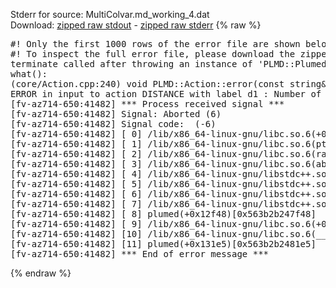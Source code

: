 Stderr for source:  MultiColvar.md_working_4.dat   
Download: [zipped raw stdout](MultiColvar.md_working_4.dat.plumed.stdout.txt.zip) - [zipped raw stderr](MultiColvar.md_working_4.dat.plumed.stderr.txt.zip) 
{% raw %}
<pre>
#! Only the first 1000 rows of the error file are shown below
#! To inspect the full error file, please download the zipped raw stderr file above
terminate called after throwing an instance of 'PLMD::Plumed::ExceptionError'
what():
(core/Action.cpp:240) void PLMD::Action::error(const string&) const
ERROR in input to action DISTANCE with label d1 : Number of specified atoms should be 2
[fv-az714-650:41482] *** Process received signal ***
[fv-az714-650:41482] Signal: Aborted (6)
[fv-az714-650:41482] Signal code:  (-6)
[fv-az714-650:41482] [ 0] /lib/x86_64-linux-gnu/libc.so.6(+0x42520)[0x7fa29e842520]
[fv-az714-650:41482] [ 1] /lib/x86_64-linux-gnu/libc.so.6(pthread_kill+0x12c)[0x7fa29e8969fc]
[fv-az714-650:41482] [ 2] /lib/x86_64-linux-gnu/libc.so.6(raise+0x16)[0x7fa29e842476]
[fv-az714-650:41482] [ 3] /lib/x86_64-linux-gnu/libc.so.6(abort+0xd3)[0x7fa29e8287f3]
[fv-az714-650:41482] [ 4] /lib/x86_64-linux-gnu/libstdc++.so.6(+0xa2b9e)[0x7fa29eca2b9e]
[fv-az714-650:41482] [ 5] /lib/x86_64-linux-gnu/libstdc++.so.6(+0xae20c)[0x7fa29ecae20c]
[fv-az714-650:41482] [ 6] /lib/x86_64-linux-gnu/libstdc++.so.6(+0xae277)[0x7fa29ecae277]
[fv-az714-650:41482] [ 7] /lib/x86_64-linux-gnu/libstdc++.so.6(__cxa_rethrow+0x4b)[0x7fa29ecae52b]
[fv-az714-650:41482] [ 8] plumed(+0x12f48)[0x563b2b247f48]
[fv-az714-650:41482] [ 9] /lib/x86_64-linux-gnu/libc.so.6(+0x29d90)[0x7fa29e829d90]
[fv-az714-650:41482] [10] /lib/x86_64-linux-gnu/libc.so.6(__libc_start_main+0x80)[0x7fa29e829e40]
[fv-az714-650:41482] [11] plumed(+0x131e5)[0x563b2b2481e5]
[fv-az714-650:41482] *** End of error message ***
</pre>
{% endraw %}
